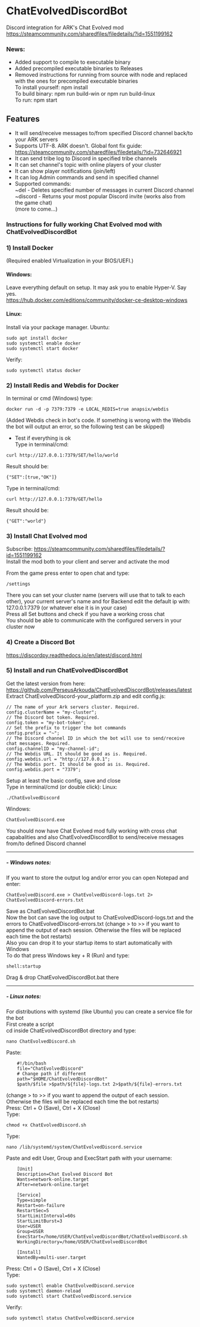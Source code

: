 # ChatEvolvedDiscordBot
Discord integration for ARK's Chat Evolved mod  
https://steamcommunity.com/sharedfiles/filedetails/?id=1551199162

### News:
- Added support to compile to executable binary
- Added precompiled executable binaries to Releases
- Removed instructions for running from source with node and replaced with the ones for precompiled executable binaries  
To install yourself: npm install  
To build binary: npm run build-win or npm run build-linux  
To run: npm start  

## Features
- It will send/receive messages to/from specified Discord channel back/to your ARK servers 
- Supports UTF-8. ARK doesn't. Global font fix guide: https://steamcommunity.com/sharedfiles/filedetails/?id=732646921
- It can send tribe log to Discord in specified tribe channels
- It can set channel's topic with online players of your cluster
- It can show player notifications (join/left)
- It can log Admin commands and send in specified channel
- Supported commands:  
~del <messages number> - Deletes specified number of messages in current Discord channel  
~discord - Returns your most popular Discord invite (works also from the game chat)  
(more to come...)

### Instructions for fully working Chat Evolved mod with ChatEvolvedDiscordBot
### 1) Install Docker
(Required enabled Virtualization in your BIOS/UEFI.)
#### Windows:
Leave everything default on setup. It may ask you to enable Hyper-V. Say yes.  
https://hub.docker.com/editions/community/docker-ce-desktop-windows
#### Linux:
Install via your package manager. Ubuntu:
```
sudo apt install docker
sudo systemctl enable docker
sudo systemctl start docker
```
Verify:
```
sudo systemctl status docker
```
### 2) Install Redis and Webdis for Docker
In terminal or cmd (Windows) type: 
```
docker run -d -p 7379:7379 -e LOCAL_REDIS=true anapsix/webdis
```
(Added Webdis check in bot's code. If something is wrong with the Webdis the bot will output an error, so the following test can be skipped)
- Test if everything is ok  
Type in terminal/cmd: 
```
curl http://127.0.0.1:7379/SET/hello/world
```
Result should be:
```
{"SET":[true,"OK"]}
```
Type in terminal/cmd:
```
curl http://127.0.0.1:7379/GET/hello
```
Result should be:
```
{"GET":"world"}
```
### 3) Install Chat Evolved mod
Subscribe: https://steamcommunity.com/sharedfiles/filedetails/?id=1551199162  
Install the mod both to your client and server and activate the mod  
  
From the game press enter to open chat and type:
```
/settings
```
There you can set your cluster name (servers will use that to talk to each other), your current server's name and for Backend edit the default ip with: 127.0.0.1:7379 (or whatever else it is in your 
case)  
Press all Set buttons and check if you have a working cross chat  
You should be able to communicate with the configured servers in your cluster now
### 4) Create a Discord Bot
https://discordpy.readthedocs.io/en/latest/discord.html
### 5) Install and run ChatEvolvedDiscordBot
Get the latest version from here: https://github.com/PerseusArkouda/ChatEvolvedDiscordBot/releases/latest  
Extract ChatEvolvedDiscord-your_platform.zip and edit config.js:
```
// The name of your Ark servers cluster. Required.
config.clusterName = "my-cluster";
// The Discord bot token. Required.
config.token = "my-bot-token";
// Set the prefix to trigger the bot commands
config.prefix = "~";
// The Discord channel ID in which the bot will use to send/receive chat messages. Required.
config.channelID = "my-channel-id";
// The Webdis URL. It should be good as is. Required.
config.webdis.url = "http://127.0.0.1";
// The Webdis port. It should be good as is. Required.
config.webdis.port = "7379";
```
Setup at least the basic config, save and close  
Type in terminal/cmd (or double click):
Linux:
```
./ChatEvolvedDiscord
```
Windows:
```
ChatEvolvedDiscord.exe
```
You should now have Chat Evolved mod fully working with cross chat capabalities and also ChatEvolvedDiscordBot to send/receive messages from/to defined Discord channel 
___

##### - **Windows notes:**
If you want to store the output log and/or error you can open Notepad and enter:
```
ChatEvolvedDiscord.exe > ChatEvolvedDiscord-logs.txt 2> ChatEvolvedDiscord-errors.txt
```
Save as ChatEvolvedDiscordBot.bat  
Now the bot can save the log output to ChatEvolvedDiscord-logs.txt and the errors to ChatEvolvedDiscord-errors.txt 
(change > to >> if you want to append the output of each session. Otherwise the files will be replaced each time the bot restarts)  
Also you can drop it to your startup items to start automatically with Windows  
To do that press Windows key + R (Run) and type:
```
shell:startup
```
Drag & drop ChatEvolvedDiscordBot.bat there
___

##### - **Linux notes:**
For distributions with systemd (like Ubuntu) you can create a service file for the bot  
First create a script  
cd inside ChatEvolvedDiscordBot directory and type:
```
nano ChatEvolvedDiscord.sh
```
Paste:
```
    #!/bin/bash
    file="ChatEvolvedDiscord"
    # Change path if different
    path="$HOME/ChatEvolvedDiscordBot"
    $path/$file >$path/${file}-logs.txt 2>$path/${file}-errors.txt
```
(change > to >> if you want to append the output of each session. Otherwise the files will be replaced each time the bot restarts)  
Press: Ctrl + O (Save), Ctrl + X (Close)  
Type:
```
chmod +x ChatEvolvedDiscord.sh
```
Type:
```
nano /lib/systemd/system/ChatEvolvedDiscord.service
```
Paste and edit User, Group and ExecStart path with your username:
```
    [Unit]
    Description=Chat Evolved Discord Bot
    Wants=network-online.target
    After=network-online.target

    [Service]
    Type=simple
    Restart=on-failure
    RestartSec=5
    StartLimitInterval=60s
    StartLimitBurst=3
    User=USER
    Group=USER
    ExecStart=/home/USER/ChatEvolvedDiscordBot/ChatEvolvedDiscord.sh
    WorkingDirectory=/home/USER/ChatEvolvedDiscordBot

    [Install]
    WantedBy=multi-user.target
```
Press: Ctrl + O (Save), Ctrl + X (Close)  
Type:
```
sudo systemctl enable ChatEvolvedDiscord.service
sudo systemctl daemon-reload
sudo systemctl start ChatEvolvedDiscord.service
```
Verify:
```
sudo systemctl status ChatEvolvedDiscord.service
```
